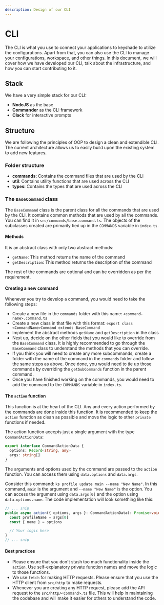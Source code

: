 ```yaml
---
description: Design of our CLI
---
```


# CLI

The CLI is what you use to connect your applications to keyshade to utilize the configurations. Apart from that, you can also use the CLI to manage your configurations, workspace, and other things. In this document, we will cover how we have developed our CLI, talk about the infrastructure, and how you can start contributing to it.

## Stack

We have a very simple stack for our CLI:

- **NodeJS** as the base
- **Commander** as the CLI framework
- **Clack** for interactive prompts

## Structure

We are following the principles of OOP to design a clean and extendible CLI. The current architecture allows us to easily build upon the existing system to add new features.

### Folder structure

- **commands**: Contains the command files that are used by the CLI
- **util**: Contains utility functions that are used across the CLI
- **types**: Contains the types that are used across the CLI

### The `BaseCommand` class

The `BaseCommand` class is the parent class for all the commands that are used by the CLI. It contains common methods that are used by all the commands. You can find it in `src/commands/base.command.ts`. The objects of the subclasses created are primarily tied up in the `COMMANDS` variable in `index.ts`.

#### Methods

It is an abstract class with only two abstract methods:

- `getName`: This method returns the name of the command
- `getDescription`: This method returns the description of the command

The rest of the commands are optional and can be overridden as per the requirement.

#### Creating a new command

Whenever you try to develop a command, you would need to take the following steps:

- Create a new file in the `commands` folder with this name: `<command-name>.command.ts`
- Create a new class in that file with this format: `export class <CommandName>Command extends BaseCommand`
- Implement the abstract methods `getName` and `getDescription` in the class
- Next up, decide on the other fields that you would like to override from the `BaseCommand` class. It is highly recommended to go through the `BaseCommand` class to understand the methods that you can override.
- If you think you will need to create any more subcommands, create a folder with the name of the command in the `commands` folder and follow the same steps as above. Once done, you would need to tie up those commands by overriding the `getSubCommands` function in the parent command.
- Once you have finished working on the commands, you would need to add the command to the `COMMANDS` variable in `index.ts`.

#### The `action` function

This function is at the heart of the CLI. Any and every action performed by the commands are done inside this function. It is recommended to keep the `action` function as clean as possible and move the logic to other `private` functions if needed.

The action function accepts just a single argument with the type `CommandActionData`:

```typescript
export interface CommandActionData {
  options: Record<string, any>
  args: string[]
}
```

The arguments and options used by the command are passed to the `action` function. You can access them using `data.options` and `data.args`.

Consider this command: `ks profile update main --name "New Name"`. In this command, `main` is the argument and `--name "New Name"` is the option. You can access the argument using `data.args[0]` and the option using `data.options.name`. The code implementation will look something like this:

```typescript
// ... snip
public async action({ options, args }: CommandActionData): Promise<void> {
  const profileName = args[0]
  const { name } = options

  // Your logic here
}
// ... snip
```

#### Best practices

- Please ensure that you don't stash too much functionality inside the `action`. Use self-explanatory private function names and move the logic to those functions.
- We use `fetch` for making HTTP requests. Please ensure that you use the HTTP client from `src/http` to make requests.
- Whenever you are creating any HTTP request, please add the API request to the `src/http/<command>.ts` file. This will help in maintaining the codebase and will make it easier for others to understand the code.
